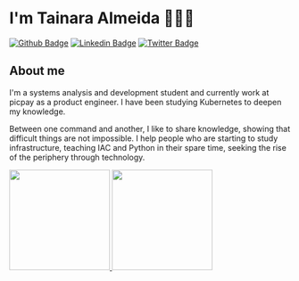 #  I'm Tainara Almeida 👩🏾‍💻 

[![Github Badge](https://img.shields.io/badge/-Github-000?style=flat-square&logo=Github&logoColor=white&link=https://github.com/fagnerpsantos)](https://github.com/tainara-almeida)
[![Linkedin Badge](https://img.shields.io/badge/-LinkedIn-blue?style=flat-square&logo=Linkedin&logoColor=white&link=https://www.linkedin.com/in/fagnerpsantos/)](https://www.linkedin.com/in/tainara-allmeida/)
[![Twitter Badge](https://img.shields.io/badge/-Twitter-1ca0f1?style=flat-square&labelColor=1ca0f1&logo=twitter&logoColor=white&link=https://twitter.com/fagnerpsantos)](https://twitter.com/sra_allmeida)

## About me 


I'm a systems analysis and development student and currently work at picpay as a product engineer. I have been studying Kubernetes to deepen my knowledge.

Between one command and another, I like to share knowledge, showing that difficult things are not impossible. I help people who are starting to study infrastructure, teaching IAC and Python in their spare time, seeking the rise of the periphery through technology.



<div>
<a href="https://github.com/tainara-almeida">
<img height="180em" src="https://github-readme-stats.vercel.app/api/top-langs/?username=tainara-almeida&layout=compact&langs_count=7&theme=dracula"/>
<img height="180em" src="https://github-readme-stats.vercel.app/api?username=tainara-almeida&show_icons=true&theme=dracula&include_all_commits=true&count_private=true"/>
</div>

